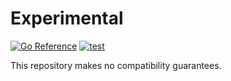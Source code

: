# Experimental


[![Go Reference](https://pkg.go.dev/badge/github.com/tprasadtp/pkg.svg)](https://pkg.go.dev/github.com/tprasadtp/pkg)
[![test](https://github.com/tprasadtp/pkg/actions/workflows/test.yml/badge.svg)](https://github.com/tprasadtp/pkg/actions/workflows/test.yml)

This repository makes no compatibility guarantees.
